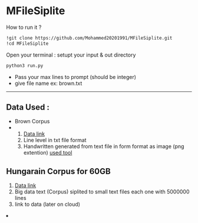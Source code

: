 # MFileSiplite

How to run it ? 
~~~bash  
!git clone https://github.com/Mohammed20201991/MFileSiplite.git
!cd MFileSiplite
~~~

Open your terminal : setupt your input & out   directory 
~~~bash  
python3 run.py
~~~
- Pass your max lines to prompt (should be integer) <br>
- give file name ex:  brown.txt

<hr> 
<h2> Data Used : </h2>

<ul>
  <li>Brown Corpus </li>
  <li>
  <ol>
  <li> <a href="http://www.sls.hawaii.edu/bley-vroman/brown_corpus.html">Data link</a></li>
  <li> Line level in txt file format</li>
  <li>Handwritten generated from text file in form format as image (png extention)   <a href="https://10015.io/tools/text-to-handwriting-converter"> used tool </a></li>
</ol>   
  </li>
  
</ul>  

<h2>Hungarain Corpus for 60GB </h2>

<ol>
  <li> <a href="https://data.statmt.org/cc-100/hu.txt.xz">Data link</a> </li>
  <li> Big data text (Corpus) siplited to small text files each one with 5000000 lines </li>
  <li>link to data (later on cloud) </li>
</ol> 
<li> </l>
